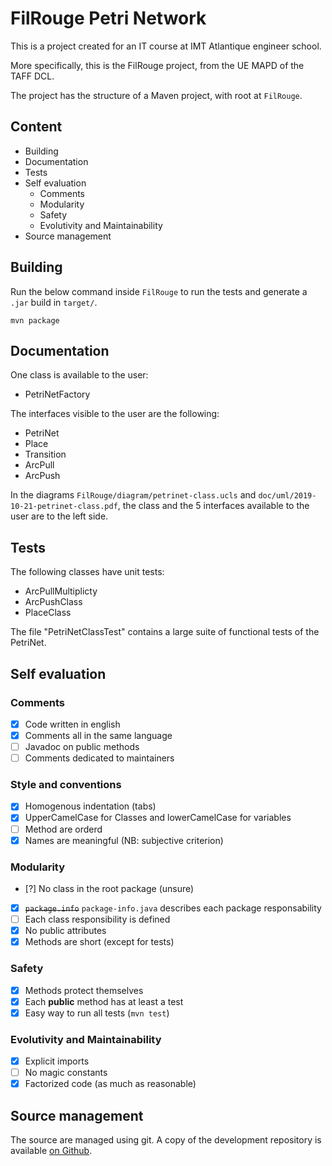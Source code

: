 # FilRouge Petri Network

This is a project created for an IT course at IMT Atlantique engineer school.

More specifically, this is the FilRouge project, from the UE MAPD of the TAFF DCL.

The project has the structure of a Maven project, with root at `FilRouge`.

## Content

- Building
- Documentation
- Tests
- Self evaluation
  - Comments
  - Modularity
  - Safety
  - Evolutivity and Maintainability
- Source management

## Building

Run the below command inside `FilRouge` to run the tests and generate a `.jar`
build in `target/`.

```
mvn package
```

## Documentation

One class is available to the user:

- PetriNetFactory

The interfaces visible to the user are the following:

- PetriNet
- Place
- Transition
- ArcPull
- ArcPush

In the diagrams `FilRouge/diagram/petrinet-class.ucls` and
`doc/uml/2019-10-21-petrinet-class.pdf`, the class and the 5 interfaces
available to the user are to the left side.

## Tests

The following classes have unit tests:

- ArcPullMultiplicty
- ArcPushClass
- PlaceClass

The file "PetriNetClassTest" contains a large suite of functional tests of the
PetriNet.

## Self evaluation

### Comments

- [x] Code written in english
- [x] Comments all in the same language
- [ ] Javadoc on public methods
- [ ] Comments dedicated to maintainers

### Style and conventions

- [x] Homogenous indentation (tabs)
- [x] UpperCamelCase for Classes and lowerCamelCase for variables
- [ ] Method are orderd
- [x] Names are meaningful (NB: subjective criterion)

### Modularity

- [?] No class in the root package (unsure)
- [x] ~~`package.info`~~ `package-info.java` describes each package responsability
- [ ] Each class responsibility is defined
- [x] No public attributes
- [x] Methods are short (except for tests)

### Safety

- [x] Methods protect themselves
- [x] Each **public** method has at least a test
- [x] Easy way to run all tests (`mvn test`)

### Evolutivity and Maintainability

- [x] Explicit imports
- [ ] No magic constants
- [x] Factorized code (as much as reasonable)

## Source management

The source are managed using git. A copy of the development repository is available [on Github](https://github.com/mathieucaroff/FilRouge).
